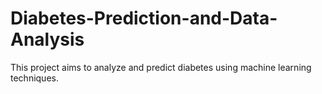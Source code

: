 # Diabetes-Prediction-and-Data-Analysis
This project aims to analyze and predict diabetes using machine learning techniques.
